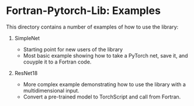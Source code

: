 # Fortran-Pytorch-Lib: Examples

This directory contains a number of examples of how to use the library:

1. SimpleNet
    - Starting point for new users of the library
    - Most basic example showing how to take a PyTorch net, save it, and couyple it to a Fortran code.

2. ResNet18
    - More complex example demonstrating how to use the library with a multidimensional input.
    - Convert a pre-trained model to TorchScript and call from Fortran.

